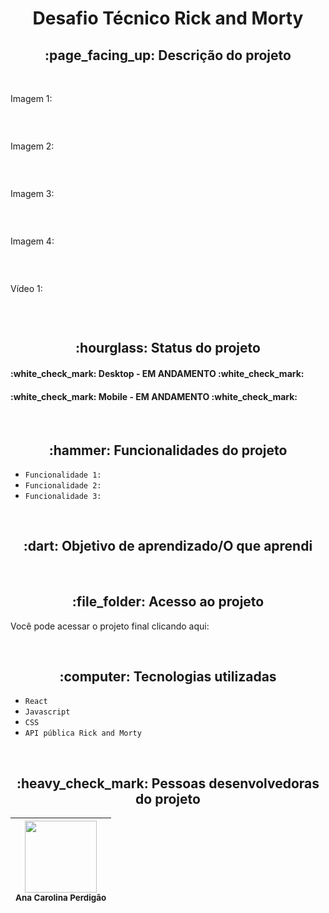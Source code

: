 <h1 align="center"> Desafio Técnico Rick and Morty </h1>

<h2 align="center">:page_facing_up: Descrição do projeto </h2>
<p></p>
<br>

<p>Imagem 1: </p>
<p align="center"><img src="" width: 1000></p>
<br>

<p>Imagem 2: </p>
<p align="center"><img src="" width: 1000></p>
<br>

<p>Imagem 3: </p>
<p align="center"><img src="" width: 1000></p>
<br>

<p>Imagem 4: </p>
<p align="center"><img src="" width: 1000></p>
<br>


<p>Vídeo 1: </p>
<p align="center"><img src="" width: 800></p>


<br>
<h2 align="center">:hourglass: Status do projeto </h2>
<h4> :white_check_mark: Desktop - EM ANDAMENTO :white_check_mark: </h4>
<h4> :white_check_mark: Mobile - EM ANDAMENTO :white_check_mark: </h4>

<br>
<h2 align="center">:hammer: Funcionalidades do projeto </h2>

- ``Funcionalidade 1:`` 
- ``Funcionalidade 2:`` 
- ``Funcionalidade 3:`` 

<br>
<h2 align="center"> :dart: Objetivo de aprendizado/O que aprendi </h2>
<p></p>
<p></p>
<p></p>
<br>

<h2 align="center"> :file_folder: Acesso ao projeto </h2>
<p> Você pode acessar o projeto final clicando aqui: </p>
<br>
<h2 align="center"> :computer: Tecnologias utilizadas </h2>

- ``React``
- ``Javascript``
- ``CSS``
- ``API pública Rick and Morty``


<br>
<h2 align="center"> :heavy_check_mark: Pessoas desenvolvedoras do projeto </h2>

| <img src="https://user-images.githubusercontent.com/108142878/183316759-e46fcec3-8594-4aca-b030-66b1e07263e0.jpg" width=115><br><sub>Ana Carolina Perdigão</sub> | 
| :---: |